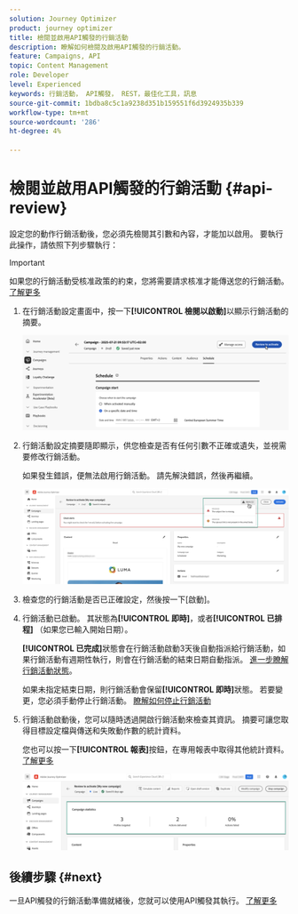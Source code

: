 ```yaml
---
solution: Journey Optimizer
product: journey optimizer
title: 檢閱並啟用API觸發的行銷活動
description: 瞭解如何檢閱及啟用API觸發的行銷活動。
feature: Campaigns, API
topic: Content Management
role: Developer
level: Experienced
keywords: 行銷活動， API觸發， REST，最佳化工具，訊息
source-git-commit: 1bdba8c5c1a9238d351b159551f6d3924935b339
workflow-type: tm+mt
source-wordcount: '286'
ht-degree: 4%

---
```



# 檢閱並啟用API觸發的行銷活動 {#api-review}

設定您的動作行銷活動後，您必須先檢閱其引數和內容，才能加以啟用。 要執行此操作，請依照下列步驟執行：

>[!IMPORTANT]
>
> 如果您的行銷活動受核准政策的約束，您將需要請求核准才能傳送您的行銷活動。 [了解更多](../test-approve/gs-approval.md)

1. 在行銷活動設定畫面中，按一下&#x200B;**[!UICONTROL 檢閱以啟動]**&#x200B;以顯示行銷活動的摘要。

   ![](assets/campaign-review.png)

1. 行銷活動設定摘要隨即顯示，供您檢查是否有任何引數不正確或遺失，並視需要修改行銷活動。

   如果發生錯誤，便無法啟用行銷活動。 請先解決錯誤，然後再繼續。

   ![](assets/create-campaign-alerts.png)

1. 檢查您的行銷活動是否已正確設定，然後按一下[啟動]。**&#x200B;**

1. 行銷活動已啟動。 其狀態為&#x200B;**[!UICONTROL 即時]**，或者&#x200B;**[!UICONTROL 已排程]** （如果您已輸入開始日期）。

   **[!UICONTROL 已完成]**&#x200B;狀態會在行銷活動啟動3天後自動指派給行銷活動，如果行銷活動有週期性執行，則會在行銷活動的結束日期自動指派。 [進一步瞭解行銷活動狀態](get-started-with-campaigns.md#statuses)。

   如果未指定結束日期，則行銷活動會保留&#x200B;**[!UICONTROL 即時]**&#x200B;狀態。 若要變更，您必須手動停止行銷活動。 [瞭解如何停止行銷活動](modify-stop-campaign.md)


1. 行銷活動啟動後，您可以隨時透過開啟行銷活動來檢查其資訊。 摘要可讓您取得目標設定檔與傳送和失敗動作數的統計資料。

   您也可以按一下&#x200B;**[!UICONTROL 報表]**&#x200B;按鈕，在專用報表中取得其他統計資料。 [了解更多](../reports/campaign-global-report-cja.md)

   ![](assets/create-campaign-summary.png)

## 後續步驟 {#next}

一旦API觸發的行銷活動準備就緒後，您就可以使用API觸發其執行。 [了解更多](trigger-campaigns.md)
